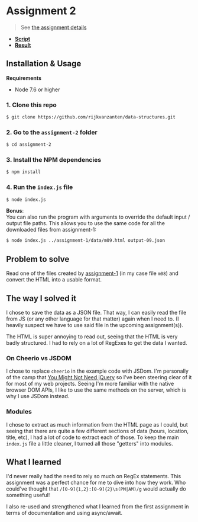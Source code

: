 # Assignment 2

> See [the assignment details](https://github.com/visualizedata/data-structures/blob/master/assignments/weekly_assignment_02.md)

* [**Script**](https://github.com/rijkvanzanten/data-structures/blob/master/assignment-2/index.js)
* [**Result**](https://github.com/rijkvanzanten/data-structures/blob/master/assignment-2/output.json)

## Installation & Usage

**Requirements**  
* Node 7.6 or higher

### 1. Clone this repo

```bash
$ git clone https://github.com/rijkvanzanten/data-structures.git
```

### 2. Go to the `assignment-2` folder

```bash
$ cd assignment-2
```

### 3. Install the NPM dependencies

```bash
$ npm install
```

### 4. Run the `index.js` file

```bash
$ node index.js
```

**Bonus**:  
You can also run the program with arguments to override the default input / output file paths. This allows you to use the same code for all the downloaded files from assignment-1:

```bash
$ node index.js ../assignment-1/data/m09.html output-09.json
```

## Problem to solve

Read one of the files created by [assignment-1](../assignment-1/) (in my case file `m08`) and convert the HTML into a usable format.

## The way I solved it

I chose to save the data as a JSON file. That way, I can easily read the file from JS (or any other language for that matter) again when I need to. (I heavily suspect we have to use said file in the upcoming assignment(s)).

The HTML is super annoying to read out, seeing that the HTML is very badly structured. I had to rely on a lot of RegExes to get the data I wanted.

### On Cheerio vs JSDOM

I chose to replace `cheerio` in the example code with JSDom. I'm personally of the camp that [You Might Not Need jQuery](http://youmightnotneedjquery.com) so I've been steering clear of it for most of my web projects. Seeing I'm more familiar with the native browser DOM APIs, I like to use the same methods on the server, which is why I use JSDom instead.

### Modules

I chose to extract as much information from the HTML page as I could, but seeing that there are quite a few different sections of data (hours, location, title, etc), I had a lot of code to extract each of those. To keep the main `index.js` file a little cleaner, I turned all those "getters" into modules.

## What I learned

I'd never really had the need to rely so much on RegEx statements. This assignment was a perfect chance for me to dive into how they work. Who could've thought that `/[0-9]{1,2}:[0-9]{2}\s(PM|AM)/g` would actually do something useful!

I also re-used and strengthened what I learned from the first assignment in terms of documentation and using async/await.

